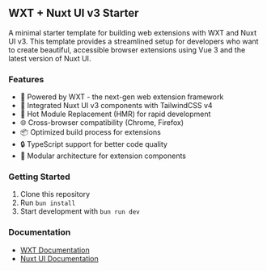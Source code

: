 ## WXT + Nuxt UI v3 Starter

A minimal starter template for building web extensions with WXT and Nuxt UI v3. This template provides a streamlined setup for developers who want to create beautiful, accessible browser extensions using Vue 3 and the latest version of Nuxt UI.

### Features
- 🚀 Powered by WXT - the next-gen web extension framework
- 🎨 Integrated Nuxt UI v3 components with TailwindCSS v4
- 🔄 Hot Module Replacement (HMR) for rapid development
- 🌐 Cross-browser compatibility (Chrome, Firefox)
- 📦 Optimized build process for extensions
- 🔒 TypeScript support for better code quality
- 🧩 Modular architecture for extension components

### Getting Started

1.	Clone this repository
2.	Run `bun install`
3.	Start development with `bun run dev`

### Documentation
- [WXT Documentation](https://wxt.dev)
- [Nuxt UI Documentation](https://ui.nuxt.com)
